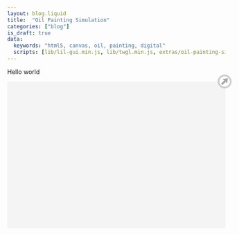 ```yaml
---
layout: blog.liquid
title:  "Oil Painting Simulation"
categories: ["blog"]
is_draft: true
data:
  keywords: "html5, canvas, oil, painting, digital"
  scripts: [lib/lil-gui.min.js, lib/twgl.min.js, extras/oil-painting-simulation.js]
---
```


Hello world

<div id="canvas-container" style="position: relative;">
  <canvas id="main-canvas" height=500 width=740></canvas>
  <svg id="toggle-fs"><circle cx="16" cy="16" r="14" style="fill: rgb(255, 255, 255); stroke: rgb(204, 204, 204); stroke-width: 4;"><title>Toggle fullscreen</title></circle><path transform="translate(16,16)rotate(-45)scale(5)translate(-1.85,0)" d="M0,0L0,.5 2,.5 2,1.5 4,0 2,-1.5 2,-.5 0,-.5Z" style="pointer-events: none; fill: rgb(170, 170, 170);"></path></svg>
  <div id="paint-settings"></div>
</div>


<style>
  canvas {
    display: block;
    margin: auto;
    cursor: pointer;
    background: #f4f4f4;
    user-select: none;
    -moz-user-select: none;
    -webkit-user-select: none;
    -ms-user-select: none;
  }

  #toggle-fs {
    position: absolute;
    width: 32px;
    height: 32px;
    top: -16px;
    right: -14px;
    cursor: pointer;
    z-index: 2;
  }

  #paint-settings {
    position: absolute;
    top: 0;
    right: 70px;
    right: 0;
  }

  canvas.fullscreen {
    position: fixed;
    width: 100%;
    height: 100%;
    top: 0;
    left: 0;
    right: 0;
    bottom: 0;
    z-index: 10;
  }

  #toggle-fs.fullscreen {
    position: fixed;
    top: 8px;
    right: 8px;
    z-index: 10;
  }

  #paint-settings.fullscreen {
    position: fixed;
    z-index: 10;
    right: 50px;
  }

  @media only screen and (max-width: 740px) {
    canvas {
        width: calc(100vw - 2em);
    }

    #paint-settings {
      right: 0;
    }
  }
</style>
